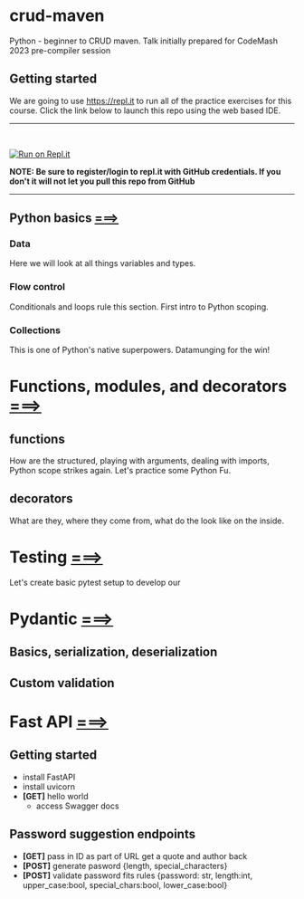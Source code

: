 # crud-maven
Python - beginner to CRUD maven. Talk initially prepared for CodeMash 2023 pre-compiler session

## Getting started
We are going to use https://repl.it to run all of the practice exercises for this course. Click the link below to launch this repo using the web based IDE.
<hr /><br/>

[![Run on Repl.it](https://repl.it/badge/github/ilyaGotfryd/crud-maven)](https://repl.it/github/ilyaGotfryd/crud-maven)

**NOTE: Be sure to register/login to repl.it with GitHub credentials. If you don't it will not let you pull this repo from GitHub**
<hr />

## Python basics [===>](./basics/basics.md)
### Data
Here we will look at all things variables and types.
### Flow control 
Conditionals and loops rule this section. First intro to Python scoping.
### Collections
This is one of Python's native superpowers. Datamunging for the win!
# Functions, modules, and decorators [===>](./funcitons/funcitons.md)
## functions
  How are the structured, playing with arguments, dealing with imports, Python scope strikes again. Let's practice some Python Fu.
## decorators
  What are they, where they come from, what do the look like on the inside.
# Testing [===>](./testing/pytest_basics.md)
  Let's create basic pytest setup to develop our 
# Pydantic [===>](./pydantic/pydantic.md)
## Basics, serialization, deserialization
## Custom validation
# Fast API [===>](./api/api.md)
## Getting started
- install FastAPI
- install uvicorn
- **[GET]** hello world
   - access Swagger docs
## Password suggestion endpoints
- **[GET]** pass in ID as part of URL get a quote and author back
- **[POST]** generate pasword {length, special_characters}
- **[POST]** validate password fits rules {password: str, length:int, upper_case:bool, special_chars:bool, lower_case:bool} 
